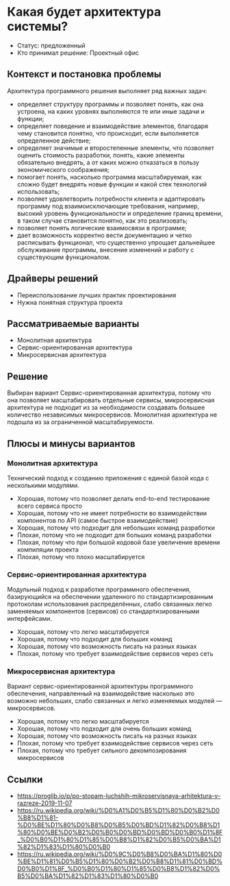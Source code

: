 # Какая будет архитектура системы?

* Статус: предложенный
* Кто принимал решение: Проектный офис

## Контекст и постановка проблемы

Архитектура программного решения выполняет ряд важных задач:
- определяет структуру программы и позволяет понять, как она устроена, на каких уровнях выполняются те или иные задачи и функции;
- определяет поведение и взаимодействие элементов, благодаря чему становится понятно, что происходит, если выполняется определенное действие;
- определяет значимые и второстепенные элементы, что позволяет оценить стоимость разработки, понять, какие элементы обязательно внедрять, а от каких можно отказаться в пользу экономического соображения;
- помогает понять, насколько программа масштабируемая, как сложно будет внедрять новые функции и какой стек технологий использовать;
- позволяет удовлетворить потребности клиента и адаптировать программу под взаимоисключающие требования, например, высокий уровень функциональности и определение границ времени, в таком случае становится понятно, как это реализовать;
- позволяет понять логические взаимосвязи в программе;
- дает возможность корректно вести документацию и четко расписывать функционал, что существенно упрощает дальнейшее обслуживание программы, внесение изменений и работу с существующим функционалом.

## Драйверы решений

* Переиспользование лучших практик проектирования
* Нужна понятная структура проекта

## Рассматриваемые варианты

* Монолитная архитектура
* Сервис-ориентированная архитектура
* Микросервисная архитектура

## Решение

Выбиран вариант Сервис-ориентированная архитектура, потому что она позволяет масштабировать отдельные сервисы, микросервисная архитектура не подходит из за необходимости создавать большее количество независимых микросервисов. Монолитная архитектура не подошла из за ограниченной масштабируемости.

## Плюсы и минусы вариантов

### Монолитная архитектура

Технический подход к созданию приложения с единой базой кода с несколькими модулями.

* Хорошая, потому что позволяет делать end-to-end тестирование всего сервиса просто
* Хорошая, потому что не имеет потребности во взаимодействии компонентов по API (самое быстрое взаимодействие)
* Хорошая, потому что подходит для небольших команд разработки
* Плохая, потому что не подходит для больших команд разработки
* Плохая, потому что при большой кодовой базе увеличение времени компиляции проекта
* Плохая, потому что плохо масштабируется

### Сервис-ориентированная архитектура

Модульный подход к разработке программного обеспечения, базирующийся на обеспечении удаленного по стандартизированным протоколам использования распределённых, слабо связанных легко заменяемых компонентов (сервисов) со стандартизированными интерфейсами.

* Хорошая, потому что легко масштабируется
* Хорошая, потому что подходит для больших команд
* Хорошая, потому что возможность писать на разных языках
* Плохая, потому что требует взаимодействие сервисов через сеть

### Микросервисная архитектура

Вариант сервис-ориентированной архитектуры программного обеспечения, направленный на взаимодействие насколько это возможно небольших, слабо связанных и легко изменяемых модулей — микросервисов.

* Хорошая, потому что легко масштабируется
* Хорошая, потому что подходит для очень больших команд
* Хорошая, потому что возможность писать на разных языках
* Плохая, потому что требует взаимодействие сервисов через сеть
* Плохая, потому что требует сильного декомпозирования микросервисов

## Ссылки

* https://proglib.io/p/po-stopam-luchshih-mikroservisnaya-arhitektura-v-razreze-2019-11-07
* https://ru.wikipedia.org/wiki/%D0%A1%D0%B5%D1%80%D0%B2%D0%B8%D1%81-%D0%BE%D1%80%D0%B8%D0%B5%D0%BD%D1%82%D0%B8%D1%80%D0%BE%D0%B2%D0%B0%D0%BD%D0%BD%D0%B0%D1%8F_%D0%B0%D1%80%D1%85%D0%B8%D1%82%D0%B5%D0%BA%D1%82%D1%83%D1%80%D0%B0
* https://ru.wikipedia.org/wiki/%D0%9C%D0%B8%D0%BA%D1%80%D0%BE%D1%81%D0%B5%D1%80%D0%B2%D0%B8%D1%81%D0%BD%D0%B0%D1%8F_%D0%B0%D1%80%D1%85%D0%B8%D1%82%D0%B5%D0%BA%D1%82%D1%83%D1%80%D0%B0